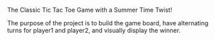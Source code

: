 The Classic Tic Tac Toe Game with a Summer Time Twist!

The purpose of the project is to build the game board, have alternating turns for player1 and player2, and visually display the winner.

